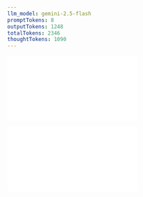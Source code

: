 ```yaml
---
llm_model: gemini-2.5-flash
promptTokens: 8
outputTokens: 1248
totalTokens: 2346
thoughtTokens: 1090
---
```


![@](steps/prompt.55b66e4a.md)

![@](steps/response.3c4da8d1.md)